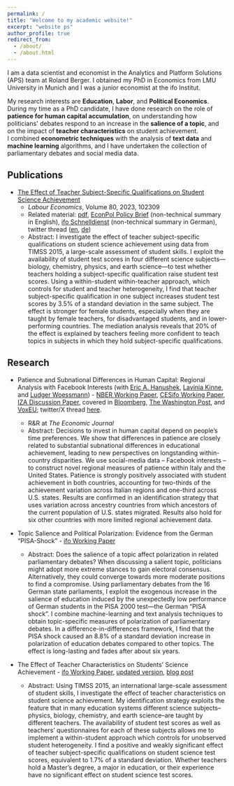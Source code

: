 ```yaml
---
permalink: /
title: "Welcome to my academic website!"
excerpt: "website ps"
author_profile: true
redirect_from: 
  - /about/
  - /about.html
---
```


I am a data scientist and economist in the Analytics and Platform Solutions (APS) team at Roland Berger. I obtained my PhD in Economics from LMU University in Munich and I was a junior economist at the ifo Institut.

My research interests are **Education**, **Labor**, and **Political Economics**.\
During my time as a PhD candidate, I have done research on the role of **patience for human capital accumulation**, on understanding how politicians' debates respond to an increase in the **salience of a topic**, and on the impact of **teacher characteristics** on student achievement.\
I combined **econometric techniques** with the analysis of **text data** and **machine learning** algorithms, and I have undertaken the collection of parliamentary debates and social media data.

Publications
------
* [The Effect of Teacher Subject-Specific Qualifications on Student Science Achievement](https://www.sciencedirect.com/science/article/abs/pii/S0927537122001993?via%3Dihub)
	* *Labour Economics*, Volume 80, 2023, 102309
	* Related material: [pdf](https://psancassani.github.io/files/final_version_science_teachers.pdf), [EconPol Policy Brief](https://www.econpol.eu/publications/policy_brief_51) (non-technical summary in English), [ifo Schnelldienst](https://www.ifo.de/publikationen/2023/aufsatz-zeitschrift/fachspezifische-lehrkraftqualifikationen) (non-technical summary in German), twitter thread ([en](https://twitter.com/ifo_Education/status/1658788239954653184), [de](https://twitter.com/ifo_Bildung/status/1658757087860498434))
	* Abstract: I investigate the effect of teacher subject-specific qualifications on student science achievement using data from TIMSS 2015, a large-scale assessment of student skills. I exploit the availability of student test scores in four different science subjects—biology, chemistry, physics, and earth science—to test whether teachers holding a subject-specific qualification raise student test scores. Using a within-student within-teacher approach, which controls for student and teacher heterogeneity, I find that teacher subject-specific qualification in one subject increases student test scores by 3.5% of a standard deviation in the same subject. The effect is stronger for female students, especially when they are taught by female teachers, for disadvantaged students, and in lower-performing countries. The mediation analysis reveals that 20% of the effect is explained by teachers feeling more confident to teach topics in subjects in which they hold subject-specific qualifications.

Research
------
* Patience and Subnational Differences in Human Capital: Regional Analysis with Facebook Interests (with [Eric A. Hanushek](http://hanushek.stanford.edu/), [Lavinia Kinne](https://sites.google.com/view/laviniakinne/startseite), and [Ludger Woessmann](https://sites.google.com/view/woessmann-e)) - [NBER Working Paper](https://www.nber.org/papers/w31690), [CESifo Working Paper](https://www.cesifo.org/en/publications/2023/working-paper/can-patience-account-subnational-differences-student-achievement), [IZA Discussion Paper](https://www.iza.org/de/publications/dp/16458/can-patience-account-for-subnational-differences-in-student-achievement-regional-analysis-with-facebook-interests), covered in [Bloomberg](https://www.bloomberg.com/opinion/articles/2023-09-21/want-to-be-a-better-student-be-patient?cmpid%3D=socialflow-twitter-view&sref=htOHjx5Y), [The Washington Post](https://www.washingtonpost.com/business/2023/09/21/want-to-be-a-better-student-be-patient/7dbf4d96-587d-11ee-bf64-cd88fe7adc71_story.html), and [VoxEU](https://cepr.org/voxeu/columns/patience-and-north-south-divide-student-achievement-italy-and-us); twitter/X thread [here](https://x.com/Woessmann/status/1703638495623778567?s=20).
	* R&R at *The Economic Journal* 
	* Abstract: Decisions to invest in human capital depend on people’s time preferences. We show that differences in patience are closely related to substantial subnational differences in educational achievement, leading to new perspectives on longstanding within-country disparities. We use social-media data – Facebook interests – to construct novel regional measures of patience within Italy and the United States. Patience is strongly positively associated with student achievement in both countries, accounting for two-thirds of the achievement variation across Italian regions and one-third across U.S. states. Results are confirmed in an identification strategy that uses variation across ancestry countries from which ancestors of the current population of U.S. states migrated. Results also hold for six other countries with more limited regional achievement data.

* Topic Salience and Political Polarization: Evidence from the German “PISA-Shock” - [ifo Working Paper](https://www.ifo.de/DocDL/wp-2023-402-sancassani-topic-salience.pdf)
	* Abstract: Does the salience of a topic affect polarization in related parliamentary debates? When discussing a salient topic, politicians might adopt more extreme stances to gain electoral consensus. Alternatively, they could converge towards more moderate positions to find a compromise. Using parliamentary debates from the 16 German state parliaments, I exploit the exogenous increase in the salience of education induced by the unexpectedly low performance of German students in the PISA 2000 test—the German “PISA shock”. I combine machine-learning and text analysis techniques to obtain topic-specific measures of polarization of parliamentary debates. In a difference-in-differences framework, I find that the PISA shock caused an 8.8% of a standard deviation increase in polarization of education debates compared to other topics. The effect is long-lasting and fades after about six years.


* The Effect of Teacher Characteristics on Students’ Science Achievement - [ifo Working Paper](https://www.ifo.de/DocDL/wp-2021-348-sancassani-science-teachers.pdf), [updated version](https://psancassani.github.io/files/teacher_characteristics.pdf), [blog post](https://international-education.blog/en/the-more-experienced-the-moreboring/?cn-reloaded=1)
	* Abstract: Using TIMSS 2015, an international large-scale assessment of student skills, I investigate the effect of teacher characteristics on student science achievement. My identification strategy exploits the feature that in many education systems different science subjects–physics, biology, chemistry, and earth science–are taught by different teachers. The availability of student test scores as well as teachers’ questionnaires for each of these subjects allows me to implement a within-student approach which controls for unobserved student heterogeneity. I find a positive and weakly significant effect of teacher subject-specific qualifications on student science test scores, equivalent to 1.7% of a standard deviation. Whether teachers hold a Master’s degree, a major in education, or their experience have no significant effect on student science test scores.


